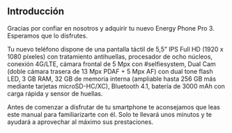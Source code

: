## Introducción

Gracias por confiar en nosotros y adquirir tu nuevo Energy Phone Pro 3. Esperamos que lo disfrutes.

Tu nuevo teléfono dispone de una pantalla táctil de 5,5” IPS Full HD (1920 x 1080 píxeles) con tratamiento antihuellas, procesador de ocho núcleos, conexión 4G/LTE, cámara frontal de 5 Mpx con #selfiesystem, Dual Cam (doble cámara trasera de 13 Mpx PDAF + 5 Mpx AF) con dual tone flash LED, 3 GB RAM, 32 GB de memoria interna (ampliable hasta 256 GB más mediante tarjetas microSD-HC/XC), Bluetooth 4.1, batería de 3000 mAh con carga rápida y sensor de huellas.

Antes de comenzar a disfrutar de tu smartphone te aconsejamos que leas este manual para familiarizarte con él. Solo te llevará unos minutos y te ayudará a aprovechar al máximo sus prestaciones.

